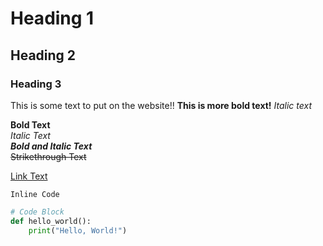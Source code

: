 # Heading 1
## Heading 2
### Heading 3

This is some text to put on the website!!
**This is more bold text!**
*Italic text*

**Bold Text**  
*Italic Text*  
***Bold and Italic Text***  
~~Strikethrough Text~~

[Link Text](https://www.example.com)

`Inline Code`

```python
# Code Block
def hello_world():
    print("Hello, World!")
```